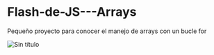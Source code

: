 # Flash-de-JS---Arrays
Pequeño proyecto para conocer el manejo de arrays con un bucle for

![Sin título](https://user-images.githubusercontent.com/113071685/194678480-44d225cc-454e-4aa6-a674-e67d682df601.png)

